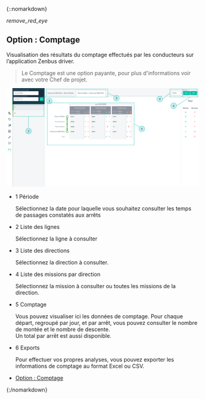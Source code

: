 ﻿{::nomarkdown}
<article id="count" class="article">	
<div class="row">
	<div class="section col s12 m12 l10 bodybox">
		<a class="btn-floating btn-large waves-effect waves-light printButton" onclick="setArticleView()"><i class="material-icons">remove_red_eye</i></a>
		<h1>Option : Comptage</h1>
		<div id="supervision-count-cat1" class="section scrollspy">
			Visualisation des résultats du comptage effectués par les conducteurs sur l’application Zenbus driver.
			<div class="row valign-wrapper">
				<div class="col s12 m12 l12">
					<blockquote class="gold">Le Comptage est une option payante, pour plus d'informations voir avec votre Chef de projet.
					</blockquote>
					<div class="material-placeholder"><img src="/images/fr/supervision_count.png" alt="" class="greyBorder responsive-img materialboxed" data-caption="Interface Comptage de la supervision"></div>
				</div>
			</div>
			<ul class="collection">
				<li class="collection-item avatar"><span class="number-icon circle cyan lighten-5">1</span> <span class="title">Période</span>
					<p>Sélectionnez la date pour laquelle vous souhaitez consulter les temps de passages constatés aux arrêts</p></li>
				<li class="collection-item avatar"><span class="number-icon circle cyan lighten-5">2</span> <span class="title">Liste des lignes</span>
					<p>Sélectionnez la ligne à consulter</p></li>
                <li class="collection-item avatar"><span class="number-icon circle cyan lighten-5">3</span> <span class="title">Liste des directions</span>
					<p>Sélectionnez la direction à consulter.</p></li>
                <li class="collection-item avatar"><span class="number-icon circle cyan lighten-5">4</span> <span class="title">Liste des missions par direction</span>
					<p>Sélectionnez la mission à consulter ou toutes les missions de la direction.</p></li>
				<li class="collection-item avatar"><span class="number-icon circle cyan lighten-5">5</span> <span class="title">Comptage</span>
					<p>Vous pouvez visualiser ici les données de comptage. Pour chaque départ, regroupé par jour, et par arrêt, vous pouvez consulter le nombre de montée et le nombre de descente. <br>
						Un total par arrêt est aussi disponible.
					</p></li>
				<li class="collection-item avatar"><span class="number-icon circle cyan lighten-5">6</span> <span class="title">Exports</span>
					<p>Pour effectuer vos propres analyses, vous pouvez exporter les informations de comptage au format Excel ou CSV.</p></li>
			</ul>
		</div>
	</div>
	<div class="col hide-on-small-only m3 l2 articleNav">
		<ul class="section table-of-contents">
			<li><a href="#supervision-count-cat1">Option : Comptage</a></li>
		</ul>
	</div>
</div>
</article>
{:/nomarkdown}